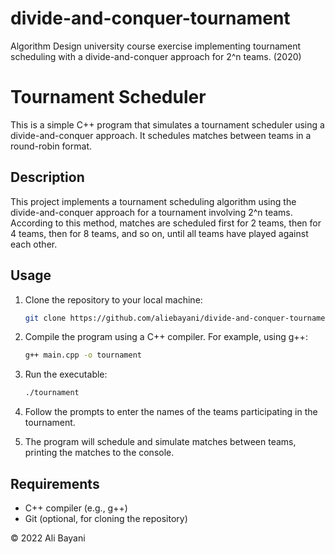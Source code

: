 # divide-and-conquer-tournament
Algorithm Design university course exercise implementing tournament scheduling with a divide-and-conquer approach for 2^n teams. (2020)

# Tournament Scheduler

This is a simple C++ program that simulates a tournament scheduler using a divide-and-conquer approach. It schedules matches between teams in a round-robin format.

## Description

This project implements a tournament scheduling algorithm using the divide-and-conquer approach for a tournament involving 2^n teams. According to this method, matches are scheduled first for 2 teams, then for 4 teams, then for 8 teams, and so on, until all teams have played against each other.

## Usage

1. Clone the repository to your local machine:

    ```bash
    git clone https://github.com/aliebayani/divide-and-conquer-tournament.git
    ```

2. Compile the program using a C++ compiler. For example, using g++:

    ```bash
    g++ main.cpp -o tournament
    ```

3. Run the executable:

    ```bash
    ./tournament
    ```

4. Follow the prompts to enter the names of the teams participating in the tournament.

5. The program will schedule and simulate matches between teams, printing the matches to the console.

## Requirements

- C++ compiler (e.g., g++)
- Git (optional, for cloning the repository)

© 2022 Ali Bayani
